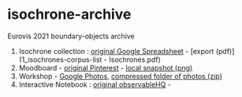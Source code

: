 # isochrone-archive
Eurovis 2021 boundary-objects archive


1. Isochrone collection : [original Google Spreadsheet](https://photos.app.goo.gl/rQQffEJJmfRc5GKG6) - [export (pdf)](1_isochrones-corpus-list - Isochrones.pdf)
2. Moodboard - [original Pinterest](http://pinterest.com/anaellebeignon/plan/) - [local snapshot (png)](2_PinterestBoard-snapshot.png) 
3. Workshop - [Google Photos](), [compressed folder of photos (zip)](3_PaperWorkshopPhotos.zip)
4. Interactive Notebook : [original observableHQ](https://observablehq.com/d/d05d54a80a5c0156) - 